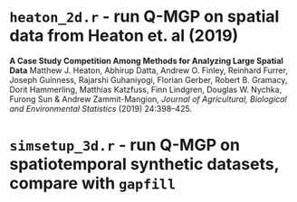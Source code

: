 # `heaton_2d.r` - run Q-MGP on spatial data from Heaton et. al (2019)

**A Case Study Competition Among Methods for Analyzing Large Spatial Data**
Matthew J. Heaton, Abhirup Datta, Andrew O. Finley, Reinhard Furrer, Joseph Guinness, Rajarshi Guhaniyogi, Florian Gerber, Robert B. Gramacy, Dorit Hammerling, Matthias Katzfuss, Finn Lindgren, Douglas W. Nychka, Furong Sun & Andrew Zammit-Mangion, *Journal of Agricultural, Biological and Environmental Statistics* (2019) 24:398–425.


# `simsetup_3d.r` - run Q-MGP on spatiotemporal synthetic datasets, compare with `gapfill`